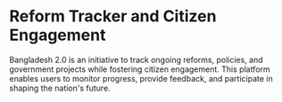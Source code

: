 # Reform Tracker and Citizen Engagement 

Bangladesh 2.0 is an initiative to track ongoing reforms, policies, and government projects while fostering citizen engagement. This platform enables users to monitor progress, provide feedback, and participate in shaping the nation's future.
